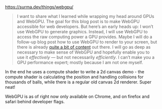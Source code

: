 https://surma.dev/things/webgpu/

> I want to share what I learned while wrapping my head around GPUs and WebGPU. The goal for this blog post is to make WebGPU accessible for web developers. But here’s an early heads up: I won’t use WebGPU to generate graphics. Instead, I will use WebGPU to access the raw computing power a GPU provides. Maybe I will do a follow-up blog post how to use WebGPU to render to your screen, but there is already [quite a bit of content](https://austin-eng.com/webgpu-samples) out there. I will go as deep as necessary to make sense of WebGPU and hopefully enable you to use it _effectively_ — but not necessarily _efficiently_. I can’t make you a GPU performance expert; mostly because I am not one myself.

In the end he uses a compute shader to write a 2d canvas demo - the compute shader is calculating the position and handling collisions for thousands of balls, while there is a regular old canvas 2d renderer. Super neat!

WebGPU is as of right now only available on Chrome, and on firefox and safari behind developer flags.